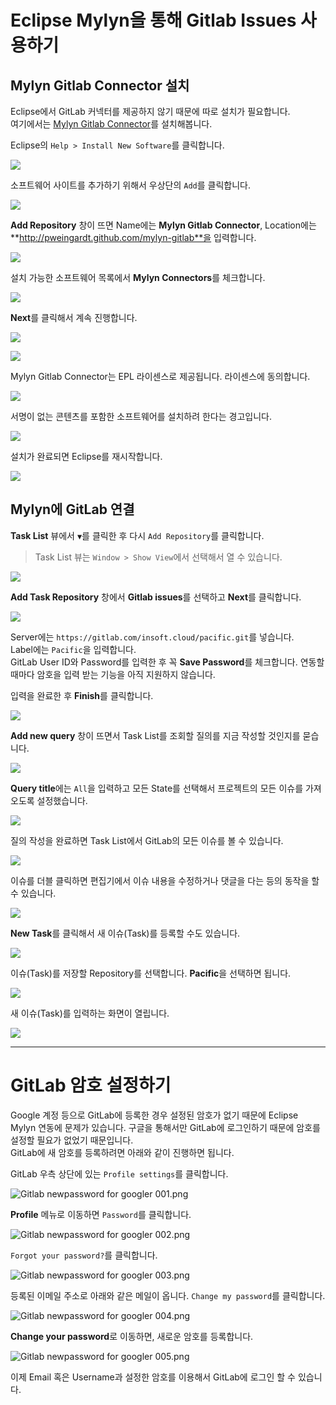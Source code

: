 # Eclipse Mylyn을 통해 Gitlab Issues 사용하기

## Mylyn Gitlab Connector 설치

Eclipse에서 GitLab 커넥터를 제공하지 않기 때문에 따로 설치가 필요합니다.   
여기에서는 [Mylyn Gitlab Connector](https://github.com/pweingardt/mylyn-gitlab)를 설치해봅니다.   

Eclipse의 `Help > Install New Software`를 클릭합니다.

![](https://lh5.googleusercontent.com/HqSqmxcqVTnZRAuZpypjaYpdQ8NbWqJ40qnLZr-MBFM=w412-h382-no)

소프트웨어 사이트를 추가하기 위해서 우상단의 `Add`를 클릭합니다.

![](https://lh5.googleusercontent.com/_aNgS-6-id7w0j93xc3j-zhgxKqbZ9ni0yGa75G-q5s=w620-h592-no)

**Add Repository** 창이 뜨면 Name에는 **Mylyn Gitlab Connector**, Location에는 **http://pweingardt.github.com/mylyn-gitlab**을 입력합니다.

![](https://lh6.googleusercontent.com/C9C7WqWeueV3rTO4Ut4cdIpLk9atcJi4xH2N6EDa2xc=w565-h229-no)

설치 가능한 소프트웨어 목록에서 **Mylyn Connectors**를 체크합니다.

![](https://lh5.googleusercontent.com/FQyACoPUbXP7-xJ-TYko4nozPRWYsYLXoS8lel6xQek=w620-h592-no)

**Next**를 클릭해서 계속 진행합니다.

![](https://lh3.googleusercontent.com/nM_I_nZJhP9ngJtckkqPsA0HsG_SdSkbfKh-IMHWD74=w620-h592-no)

![](https://lh5.googleusercontent.com/eIhP69rGbaFjq_iL5iURAHvPeka7_gktz9J-TgEi08c=w620-h592-no)

Mylyn Gitlab Connector는 EPL 라이센스로 제공됩니다. 라이센스에 동의합니다.

![](https://lh5.googleusercontent.com/_1DEoIp6whxBxBwcL1hvGCUVK73pBFmppJEm0TmS8W0=w620-h318-no)

서명이 없는 콘텐츠를 포함한 소프트웨어를 설치하려 한다는 경고입니다.

![](https://lh5.googleusercontent.com/bqSaZOeiHFgur4gCXFSz76VZ16cVJOHttRAAEIap3tc=w620-h213-no)

설치가 완료되면 Eclipse를 재시작합니다.

![](https://lh4.googleusercontent.com/U6jNsrUYY_RSUkYM4fZncc2i3vGAcSFXiCWCU0UAeUo=w620-h193-no)


## Mylyn에 GitLab 연결

**Task List** 뷰에서 `▼`를 클릭한 후 다시 `Add Repository`를 클릭합니다.

> Task List 뷰는 `Window > Show View`에서 선택해서 열 수 있습니다.

![](https://lh4.googleusercontent.com/aMyutxDXrts5KG7XxSyiuxirYXsAhSwMFC9V_GS4tzs=w274-h279-no)

**Add Task Repository** 창에서 **Gitlab issues**를 선택하고 **Next**를 클릭합니다.

![](https://lh3.googleusercontent.com/sA8c46_LreQwwHy8g0m48Qk3f6DCnNCEZOJirLbQVlY=w620-h459-no)

Server에는 `https://gitlab.com/insoft.cloud/pacific.git`를 넣습니다.   
Label에는 `Pacific`을 입력합니다.   
GitLab User ID와 Password를 입력한 후 꼭 **Save Password**를 체크합니다. 연동할 때마다 암호을 입력 받는 기능을 아직 지원하지 않습니다.

입력을 완료한 후 **Finish**를 클릭합니다.

![](https://lh3.googleusercontent.com/9dTjDCkrErJTEgK032HCMkpyMkiGCBam3P4oVBhjA9c=w619-h473-no)

**Add new query** 창이 뜨면서 Task List를 조회할 질의를 지금 작성할 것인지를 묻습니다.

![](https://lh4.googleusercontent.com/GydVRXtqSDgagT48kYIdffq54JfScu3qJiNhZG9jZp8=w620-h474-no)

**Query title**에는 `All`을 입력하고 모든 State를 선택해서 프로젝트의 모든 이슈를 가져오도록 설정했습니다. 

![](https://lh4.googleusercontent.com/fXYcdyTIp3wzYV2vnkz0hucwHvhskPQLwFDVRRbB4lo=w619-h418-no)

질의 작성을 완료하면 Task List에서 GitLab의 모든 이슈를 볼 수 있습니다.

![](https://lh4.googleusercontent.com/OGuenaG8lrAwzNW-uuZHYDi22Bevnj1SK5BcTkUKuQo=w323-h243-no)

이슈를 더블 클릭하면 편집기에서 이슈 내용을 수정하거나 댓글을 다는 등의 동작을 할 수 있습니다.

![](https://lh5.googleusercontent.com/iuC_NF48RKMZY2xpg6e3iZYPNjOhNhI0bMigRuYwMOU=w620-h204-no)

**New Task**를 클릭해서 새 이슈(Task)를 등록할 수도 있습니다.

![](https://lh3.googleusercontent.com/SyL-4jWRELqXTBdL-zPqCPhwyyREQN6Ac4uiccdnYSw=w375-h225-no)

이슈(Task)를 저장할 Repository를 선택합니다. **Pacific**을 선택하면 됩니다.

![](https://lh5.googleusercontent.com/S2l9q4DvEbVE-HnUj8h7N7synA4uUbA5CKbKNjXsMN4=w581-h480-no)

새 이슈(Task)를 입력하는 화면이 열립니다.

![](https://lh4.googleusercontent.com/VdvSWsHCKo93Mjh-PTEUtYynSUA3r_Fdw3Y6FCozkkc=w620-h249-no)


---

# GitLab 암호 설정하기

Google 계정 등으로 GitLab에 등록한 경우 설정된 암호가 없기 때문에 Eclipse Mylyn 연동에 문제가 있습니다. 구글을 통해서만 GitLab에 로그인하기 때문에 암호를 설정할 필요가 없었기 때문입니다.   
GitLab에 새 암호를 등록하려면 아래와 같이 진행하면 됩니다.

GitLab 우측 상단에 있는 `Profile settings`를 클릭합니다.

![Gitlab newpassword for googler 001.png](https://s3-ap-northeast-1.amazonaws.com/torchpad-production/wikis/1595/CTRzRrOTcqyjPOZIapIm_Gitlab%20newpassword%20for%20googler%20001.png)

**Profile** 메뉴로 이동하면 `Password`를 클릭합니다.

![Gitlab newpassword for googler 002.png](https://s3-ap-northeast-1.amazonaws.com/torchpad-production/wikis/1595/hAbVLCfKQ8WfZ9W4xl7C_Gitlab%20newpassword%20for%20googler%20002.png)

`Forgot your password?`를 클릭합니다.

![Gitlab newpassword for googler 003.png](https://s3-ap-northeast-1.amazonaws.com/torchpad-production/wikis/1595/i4GxGEfbT5WBA2Aq3x0I_Gitlab%20newpassword%20for%20googler%20003.png)

등록된 이메일 주소로 아래와 같은 메일이 옵니다. `Change my password`를 클릭합니다.

![Gitlab newpassword for googler 004.png](https://s3-ap-northeast-1.amazonaws.com/torchpad-production/wikis/1595/y6J5PzBTAG48haVMBRE2_Gitlab%20newpassword%20for%20googler%20004.png)

**Change your password**로 이동하면, 새로운 암호를 등록합니다.

![Gitlab newpassword for googler 005.png](https://s3-ap-northeast-1.amazonaws.com/torchpad-production/wikis/1595/sXHqCiTJRiyKN5jPf8rP_Gitlab%20newpassword%20for%20googler%20005.png)

이제 Email 혹은 Username과 설정한 암호를 이용해서 GitLab에 로그인 할 수 있습니다.

